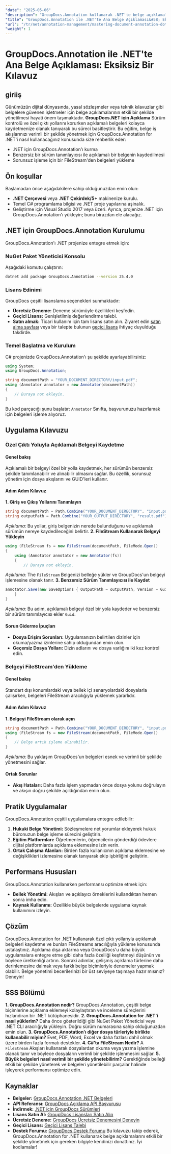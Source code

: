 ```yaml
---
"date": "2025-05-06"
"description": "GroupDocs.Annotation kullanarak .NET'te belge açıklamalarını etkili bir şekilde nasıl yöneteceğinizi öğrenin. Bu kılavuz, açıklamalı belgeleri kaydetmek için kurulumu, özelleştirmeyi ve en iyi uygulamaları kapsar."
"title": "GroupDocs.Annotation ile .NET'te Ana Belge Açıklaması&#58; Eksiksiz Bir Kılavuz"
"url": "/tr/net/annotation-management/mastering-document-annotation-dotnet-groupdocs/"
"weight": 1
---
```


# GroupDocs.Annotation ile .NET'te Ana Belge Açıklaması: Eksiksiz Bir Kılavuz
## giriiş
Günümüzün dijital dünyasında, yasal sözleşmeler veya teknik kılavuzlar gibi belgelere güvenen işletmeler için belge açıklamalarının etkili bir şekilde yönetilmesi hayati önem taşımaktadır. **GroupDocs.NET için Açıklama** Sürüm kontrolü ve özel çıktı yollarını korurken açıklamalı belgeleri kolayca kaydetmenize olanak tanıyarak bu süreci basitleştirir.
Bu eğitim, belge iş akışlarınızı verimli bir şekilde yönetmek için GroupDocs.Annotation for .NET'i nasıl kullanacağınız konusunda size rehberlik eder:
- .NET için GroupDocs.Annotation'ı kurma
- Benzersiz bir sürüm tanımlayıcısı ile açıklamalı bir belgenin kaydedilmesi
- Sorunsuz işleme için bir FileStream'den belgeleri yükleme

## Ön koşullar
Başlamadan önce aşağıdakilere sahip olduğunuzdan emin olun:
- **.NET Çerçevesi** veya **.NET Çekirdek/5+** makinenize kurulu.
- Temel C# programlama bilgisi ve .NET proje yapılarına aşinalık.
- Geliştirme için Visual Studio 2017 veya üzeri.
Ayrıca, projenize .NET için GroupDocs.Annotation'ı yükleyin; bunu birazdan ele alacağız.

## .NET için GroupDocs.Annotation Kurulumu
GroupDocs.Annotation'ı .NET projenize entegre etmek için:
### NuGet Paket Yöneticisi Konsolu
Aşağıdaki komutu çalıştırın:
```bash
dotnet add package GroupDocs.Annotation --version 25.4.0
```
### Lisans Edinimi
GroupDocs çeşitli lisanslama seçenekleri sunmaktadır:
- **Ücretsiz Deneme:** Deneme sürümüyle özellikleri keşfedin.
- **Geçici Lisans:** Genişletilmiş değerlendirme talebi.
- **Satın almak:** Ticari kullanım için tam lisans satın alın.
Ziyaret edin [satın alma sayfası](https://purchase.groupdocs.com/buy) veya bir talepte bulunun [geçici lisans](https://purchase.groupdocs.com/temporary-license/) ihtiyaç duyulduğu takdirde.

### Temel Başlatma ve Kurulum
C# projenizde GroupDocs.Annotation'ı şu şekilde ayarlayabilirsiniz:
```csharp
using System;
using GroupDocs.Annotation;

string documentPath = "YOUR_DOCUMENT_DIRECTORY/input.pdf";
using (Annotator annotator = new Annotator(documentPath))
{
    // Buraya not ekleyin.
}
```
Bu kod parçacığı şunu başlatır: `Annotator` Sınıfta, başvurunuzu hazırlamak için belgeleri işleme alıyoruz.

## Uygulama Kılavuzu
### Özel Çıktı Yoluyla Açıklamalı Belgeyi Kaydetme
#### Genel bakış
Açıklamalı bir belgeyi özel bir yolla kaydetmek, her sürümün benzersiz şekilde tanımlanabilir ve alınabilir olmasını sağlar. Bu özellik, sorunsuz yönetim için dosya akışlarını ve GUID'leri kullanır.
#### Adım Adım Kılavuz
**1. Giriş ve Çıkış Yollarını Tanımlayın**
```csharp
string documentPath = Path.Combine("YOUR_DOCUMENT_DIRECTORY", "input.pdf");
string outputPath = Path.Combine("YOUR_OUTPUT_DIRECTORY", "result.pdf");
```
*Açıklama:* Bu yollar, giriş belgenizin nerede bulunduğunu ve açıklamalı sürümün nereye kaydedileceğini belirtir.
**2. FileStream Kullanarak Belgeyi Yükleyin**
```csharp
using (FileStream fs = new FileStream(documentPath, FileMode.Open))
{
    using (Annotator annotator = new Annotator(fs))
    {
        // Buraya not ekleyin.
```
*Açıklama:* The `FileStream` Belgenizi belleğe yükler ve GroupDocs'un belgeyi işlemesine olanak tanır.
**3. Benzersiz Sürüm Tanımlayıcısı ile Kaydet**
```csharp
annotator.Save(new SaveOptions { OutputPath = outputPath, Version = Guid.NewGuid().ToString() });
    }
}
```
*Açıklama:* Bu adım, açıklamalı belgeyi özel bir yola kaydeder ve benzersiz bir sürüm tanımlayıcısı ekler `Guid`.
#### Sorun Giderme İpuçları
- **Dosya Erişim Sorunları:** Uygulamanızın belirtilen dizinler için okuma/yazma izinlerine sahip olduğundan emin olun.
- **Geçersiz Dosya Yolları:** Dizin adlarını ve dosya varlığını iki kez kontrol edin.
### Belgeyi FileStream'den Yükleme
#### Genel bakış
Standart dışı konumlardaki veya bellek içi senaryolardaki dosyalarla çalışırken, belgeleri FileStream aracılığıyla yüklemek yararlıdır.
#### Adım Adım Kılavuz
**1. Belgeyi FileStream olarak açın**
```csharp
string documentPath = Path.Combine("YOUR_DOCUMENT_DIRECTORY", "input.pdf");
using (FileStream fs = new FileStream(documentPath, FileMode.Open))
{
    // Belge artık işleme alınabilir.
}
```
*Açıklama:* Bu yaklaşım GroupDocs'un belgeleri esnek ve verimli bir şekilde yönetmesini sağlar.
#### Ortak Sorunlar
- **Akış Hataları:** Daha fazla işlem yapmadan önce dosya yolunu doğrulayın ve akışın doğru şekilde açıldığından emin olun.
## Pratik Uygulamalar
GroupDocs.Annotation çeşitli uygulamalara entegre edilebilir:
1. **Hukuki Belge Yönetimi:** Sözleşmelere net yorumlar ekleyerek hukuk büronuzun belge işleme sürecini geliştirin.
2. **Eğitim Platformları:** Öğretmenlerin, öğrencilerin gönderdiği ödevlere dijital platformlarda açıklama eklemesine izin verin.
3. **Ortak Çalışma Alanları:** Birden fazla kullanıcının açıklama eklemesine ve değişiklikleri izlemesine olanak tanıyarak ekip işbirliğini geliştirin.
## Performans Hususları
GroupDocs.Annotation kullanırken performansı optimize etmek için:
- **Bellek Yönetimi:** Akışları ve açıklayıcı örneklerini kullandıktan hemen sonra imha edin.
- **Kaynak Kullanımı:** Özellikle büyük belgelerde uygulama kaynak kullanımını izleyin.
## Çözüm
GroupDocs.Annotation for .NET kullanarak özel çıktı yollarıyla açıklamalı belgeleri kaydetme ve bunları FileStreams aracılığıyla yükleme konusunda ustalaştınız. Açıklama dışa aktarma veya GroupDocs'u daha büyük uygulamalara entegre etme gibi daha fazla özelliği keşfetmeyi düşünün ve böylece üretkenliği artırın.
Sonraki adımlar, gelişmiş açıklama türlerine daha derinlemesine dalmak veya farklı belge biçimleriyle denemeler yapmak olabilir. Belge yönetimi becerilerinizi bir üst seviyeye taşımaya hazır mısınız? Deneyin!
## SSS Bölümü
**1. GroupDocs.Annotation nedir?**
GroupDocs.Annotation, çeşitli belge biçimlerine açıklama eklemeyi kolaylaştıran ve inceleme süreçlerini hızlandıran bir .NET kütüphanesidir.
**2. GroupDocs.Annotation for .NET'i nasıl yüklerim?**
Daha önce gösterildiği gibi NuGet Paket Yöneticisi veya .NET CLI aracılığıyla yükleyin. Doğru sürüm numarasına sahip olduğunuzdan emin olun.
**3. GroupDocs.Annotation'ı diğer dosya türleriyle birlikte kullanabilir miyim?**
Evet, PDF, Word, Excel ve daha fazlası dahil olmak üzere birden fazla formatı destekler.
**4. C#’ta FileStream Nedir?**
A `FileStream` Akışları kullanarak dosyalardan okuma veya yazma işlemine olanak tanır ve böylece dosyaların verimli bir şekilde işlenmesini sağlar.
**5. Büyük belgeleri nasıl verimli bir şekilde yönetebilirim?**
Gerektiğinde belleği etkili bir şekilde yöneterek ve belgeleri yönetilebilir parçalar halinde işleyerek performansı optimize edin.
## Kaynaklar
- **Belgeler:** [GroupDocs.Annotation .NET Belgeleri](https://docs.groupdocs.com/annotation/net/)
- **API Referansı:** [GroupDocs Açıklama API Başvurusu](https://reference.groupdocs.com/annotation/net/)
- **İndirmek:** [.NET için GroupDocs Sürümleri](https://releases.groupdocs.com/annotation/net/)
- **Lisans Satın Al:** [GroupDocs Lisansları Satın Alın](https://purchase.groupdocs.com/buy)
- **Ücretsiz Deneme:** [GroupDocs Ücretsiz Denemesini Deneyin](https://releases.groupdocs.com/annotation/net/)
- **Geçici Lisans:** [Geçici Lisans Talebi](https://purchase.groupdocs.com/temporary-license/)
- **Destek Forumu:** [GroupDocs Destek Forumu](https://forum.groupdocs.com/c/annotation/)
Bu kılavuzu takip ederek, GroupDocs.Annotation for .NET kullanarak belge açıklamalarını etkili bir şekilde yönetmek için gereken bilgiyle kendinizi donattınız. İyi kodlamalar!